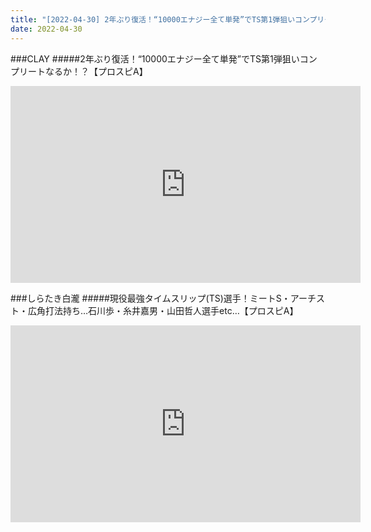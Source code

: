 ```yaml
---
title: "[2022-04-30] 2年ぶり復活！“10000エナジー全て単発”でTS第1弾狙いコンプリートなるか！？【プロスピA】 他"
date: 2022-04-30
---
```

###CLAY
#####2年ぶり復活！“10000エナジー全て単発”でTS第1弾狙いコンプリートなるか！？【プロスピA】
<iframe width="560" height="315" src="https://www.youtube.com/embed/TdM7vlHiARw" frameborder="0" allow="accelerometer; autoplay; clipboard-write; encrypted-media; gyroscope; picture-in-picture" allowfullscreen></iframe>

###しらたき白瀧
#####現役最強タイムスリップ(TS)選手！ミートS・アーチスト・広角打法持ち…石川歩・糸井嘉男・山田哲人選手etc…【プロスピA】
<iframe width="560" height="315" src="https://www.youtube.com/embed/PkLcNeJ9aBk" frameborder="0" allow="accelerometer; autoplay; clipboard-write; encrypted-media; gyroscope; picture-in-picture" allowfullscreen></iframe>

